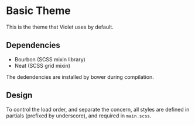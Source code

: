 # Basic Theme

This is the theme that Violet uses by default.

## Dependencies

* Bourbon (SCSS mixin library)
* Neat (SCSS grid mixin)

The dedendencies are installed by bower during compilation.

## Design

To control the load order, and separate the concern, all styles are defined in
partials (prefixed by underscore), and required in `main.scss`.
